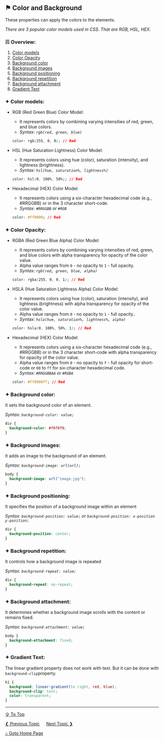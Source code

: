 ## &#9873; Color and Background
These properties can apply the colors to the elements.

*There are 3 popular color models used in CSS. That are RGB, HSL, HEX.*

### &#9780; Overview:
1. [Color models](#-color-models)
2. [Color Opacity](#-color-opacity)
3. [Background color](#-background-color)
4. [Background images](#-background-images)
5. [Background positioning](#-background-positioning)
6. [Background repetition](#-background-repetition)
7. [Background attachment](#-background-attachment)
8. [Gradient Text](#-gradient-text)

### &#10022; Color models:
- RGB (Red Green Blue) Color Model:
  - It represents colors by combining varying intensities of red, green, and blue colors.
  - *Syntax: `rgb(red, green, blue)`*

  ```css
  color: rgb(255, 0, 0); // Red
  ```
- HSL (Hue Saturation Lightness) Color Model:
  - It represents colors using hue (color), saturation (intensity), and lightness (brightness).
  - *Syntax: `hsl(hue, saturation%, lightness%)`*

  ```css
  color: hsl(0, 100%, 50%); // Red
  ```
- Hexadecimal (HEX) Color Model:
  - It represents colors using a six-character hexadecimal code (e.g., #RRGGBB) or in the 3 character short-code.
  - *Syntax: `#RRGGBB` or `#RGB`*

  ```css
  color: #ff0000; // Red
  ```

### &#10022; Color Opacity:
- RGBA (Red Green Blue Alpha) Color Model:
  - It represents colors by combining varying intensities of red, green, and blue colors with alpha transparency for opacity of the color value. 
  - Alpha value ranges from `0` - no opacity to `1` - full opacity.
  - *Syntax: `rgb(red, green, blue, alpha)`*

  ```css
  color: rgba(255, 0, 0, 1); // Red
  ```
- HSLA (Hue Saturation Lightness Alpha) Color Model:
  - It represents colors using hue (color), saturation (intensity), and lightness (brightness) with alpha transparency for opacity of the color value. 
  - Alpha value ranges from `0` - no opacity to `1` - full opacity..
  - *Syntax: `hsla(hue, saturation%, lightness%, alpha)`*

  ```css
  color: hsla(0, 100%, 50%, 1); // Red
  ```
- Hexadecimal (HEX) Color Model:
  - It represents colors using a six-character hexadecimal code (e.g., #RRGGBB) or in the 3 character short-code with alpha transparency for opacity of the color value. 
  - Alpha value ranges from `0` - no opacity to `f` - full opacity for short-code or `00` to `ff` for six-character hexadecimal code.
  - *Syntax: `#RRGGBBAA` or `#RGBA`*

  ```css
  color: #ff0000ff; // Red
  ```

### &#10022; Background color:
It sets the background color of an element.

*Syntax: `background-color: value;`*

```css
div {
  background-color: #f0f0f0;
}
```

### &#10022; Background images:
It adds an image to the background of an element.

*Syntax: `background-image: url(url);`*

```css
body {
  background-image: url("image.jpg");
}
```

### &#10022; Background positioning:
It specifies the position of a background image within an element

*Syntax: `background-position: value;` or `background-position: x-position y-position;`*

```css
div {
  background-position: center;
}
```

### &#10022; Background repetition:
It controls how a background image is repeated

*Syntax: `background-repeat: value;`*

```css
div {
  background-repeat: no-repeat;
}
```

### &#10022; Background attachment:
It determines whether a background image scrolls with the content or remains fixed.

*Syntax: `background-attachment: value;`*

```css
body {
  background-attachment: fixed;
}
```

### &#10022; Gradient Text:
The linear gradient property does not work with text. But it can be done with `background-clip`property.

```css
h1 {
  background: linear-gradient(to right, red, blue);
  background-clip: text;
  color: transparent;
}
```

---
[&#8682; To Top](#-color-and-background)

[&#10094; Previous Topic](../docs/text-styling.md) &emsp; [Next Topic &#10095;](../docs/layouts.md)

[&#8962; Goto Home Page](../README.md)
